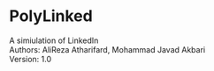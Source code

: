# PolyLinked
A simiulation of LinkedIn 
<br />Authors: AliReza Atharifard, Mohammad Javad Akbari
<br />Version: 1.0
